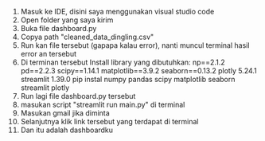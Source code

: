 1. Masuk ke IDE, disini saya menggunakan visual studio code
2. Open folder yang saya kirim
3. Buka file dashboard.py
4. Copya path "cleaned_data_dingling.csv"
5. Run kan file tersebut (gapapa kalau error), nanti muncul terminal hasil error an tersebut
6. Di terminan tersebut Install library yang dibutuhkan:
   np==2.1.2
   pd==2.2.3
   scipy==1.14.1
   matplotlib==3.9.2
   seaborn==0.13.2
   plotly 5.24.1
   streamlit 1.39.0
   pip instal numpy pandas scipy matplotlib seaborn streamlit plotly
8. Run lagi file dashboard.py tersebut
9. masukan script "streamlit run main.py" di terminal
10. Masukan gmail jika diminta
11. Selanjutnya klik link tersebut yang terdapat di terminal
12. Dan itu adalah dashboardku

   
